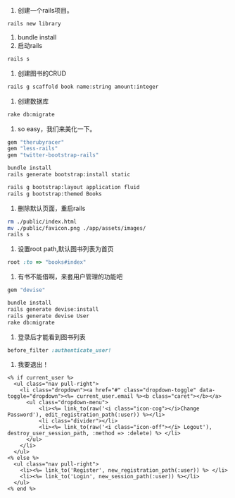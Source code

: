1. 创建一个rails项目。

```bash
rails new library
```
1. bundle install
1. 启动rails
```bash
rails s
```
1. 创建图书的CRUD
```bash
rails g scaffold book name:string amount:integer
```
1. 创建数据库
```bash
rake db:migrate
```
1. so easy，我们来美化一下。
```ruby
gem "therubyracer"
gem "less-rails"
gem "twitter-bootstrap-rails"
```
```bash
bundle install
rails generate bootstrap:install static

rails g bootstrap:layout application fluid
rails g bootstrap:themed Books
```
1. 删除默认页面，重启rails
```bash
rm ./public/index.html
mv ./public/favicon.png ./app/assets/images/
rails s
```
1. 设置root path,默认图书列表为首页
```ruby
root :to => "books#index"
```
1. 有书不能借啊，来套用户管理的功能吧
```ruby
gem "devise"
```
```bash
bundle install
rails generate devise:install
rails generate devise User
rake db:migrate
```
1. 登录后才能看到图书列表
```ruby
before_filter :authenticate_user!
```
1. 我要退出！
```erb
<% if current_user %>
  <ul class="nav pull-right">
    <li class="dropdown"><a href="#" class="dropdown-toggle" data-toggle="dropdown"><%= current_user.email %><b class="caret"></b></a>
      <ul class="dropdown-menu">
          <li><%= link_to(raw('<i class="icon-cog"></i>Change Password'), edit_registration_path(:user)) %></li>
          <li class="divider"></li>
          <li><%= link_to(raw('<i class="icon-off"></i> Logout'), destroy_user_session_path, :method => :delete) %> </li>
      </ul>
    </li>
  </ul>
<% else %>
  <ul class="nav pull-right">
    <li><%= link_to('Register', new_registration_path(:user)) %> </li>
    <li><%= link_to('Login', new_session_path(:user)) %></li>
  </ul>
<% end %>
```